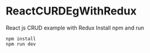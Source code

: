 # ReactCURDEgWithRedux
React js CRUD example with Redux
Install npm and run

```
npm install
npm run dev
```
